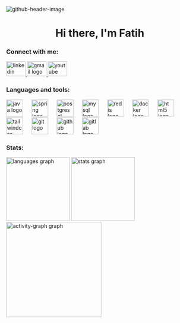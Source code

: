 ![github-header-image](https://github.com/fatihhozkurt/fatihhozkurt/assets/114291745/fc9d7c27-17e7-4c31-ae94-c468c62a1d09)


<h1 align="center">Hi there, I'm Fatih</h1>

<p align="center>
  
-🕐 Please don't worry if you can't see any commits these days, trying to achieve things in my field. 

-🧑🏻‍💻 I’m currently working on backend development with **Spring Boot and related technologies such as Spring Security, JWT, and Redis**.

</p>

<h3 align="center"> </h3>

<h3 align="left">Connect with me:</h3>
<div align="left">
  <a href="https://www.linkedin.com/in/fatih-%C3%B6zkurt-93748321a/" target="_blank">
    <img src="https://raw.githubusercontent.com/maurodesouza/profile-readme-generator/master/src/assets/icons/social/linkedin/default.svg" width="52" height="40" alt="linkedin logo"  />
  </a>
  <a href="mailto:fatih.ozkurt21@gmail.com?subject=About%20giving%20you%20a%20position%20chance%20in%20our%20company%20%F0%9F%98%8A" target="_blank">
    <img src="https://raw.githubusercontent.com/maurodesouza/profile-readme-generator/master/src/assets/icons/social/gmail/default.svg" width="52" height="40" alt="gmail logo"  />
  </a>
  <a href="https://www.youtube.com/@fatihozkurt21" target="_blank">
    <img src="https://raw.githubusercontent.com/maurodesouza/profile-readme-generator/master/src/assets/icons/social/youtube/default.svg" width="52" height="40" alt="youtube logo"  />
  </a>
</div>

###

<h3 align="left">Languages and tools:</h3>
<div align="left" gap: 15px>
  <img src="https://skillicons.dev/icons?i=java" height="45" alt="java logo"  />
  <img width="15" />
  <img src="https://skillicons.dev/icons?i=spring" height="45" alt="spring logo"  />
  <img width="15" />
  <img src="https://skillicons.dev/icons?i=postgres" height="45" alt="postgresql logo"  />
  <img width="15" />
  <img src="https://skillicons.dev/icons?i=mysql" height="45" alt="mysql logo"  />
  <img width="15" />
  <img src="https://skillicons.dev/icons?i=redis" height="45" alt="redis logo"  />
  <img width="15" />
  <img src="https://skillicons.dev/icons?i=docker" height="45" alt="docker logo"  />
  <img width="15" />
  <img src="https://skillicons.dev/icons?i=html" height="45" alt="html5 logo"  />
  <img width="15" />
  <img src="https://skillicons.dev/icons?i=tailwind" height="45" alt="tailwindcss logo"  />
  <img width="15" />
  <img src="https://skillicons.dev/icons?i=git" height="45" alt="git logo"  />
  <img width="15" />
  <img src="https://skillicons.dev/icons?i=github" height="45" alt="github logo"  />
  <img width="15" />
  <img src="https://skillicons.dev/icons?i=gitlab" height="45" alt="gitlab logo"  />
</div>

###

<h3 align="left">Stats:</h3>
<div align="left">
  <img src="https://github-readme-stats.vercel.app/api/top-langs?username=fatihhozkurt&locale=en&hide_title=false&layout=compact&card_width=320&langs_count=6&theme=tokyonight&hide_border=true&order=2&custom_title=Most%20Used%20Technologies" height="171" alt="languages graph"  />
  <img src="https://github-readme-stats.vercel.app/api?username=fatihhozkurt&hide_title=false&hide_rank=false&show_icons=false&include_all_commits=true&count_private=true&disable_animations=false&theme=tokyonight&locale=en&hide_border=true&order=1&custom_title=GitHub%20Stats" height="171" alt="stats graph"  />
  <img src="https://github-readme-activity-graph.vercel.app/graph?username=fatihhozkurt&radius=6&theme=tokyo-night&area=true&order=5&custom_title=Contribution%20Graph&hide_border=true&hide_title=false" height="256" alt="activity-graph graph"  />
</div>
